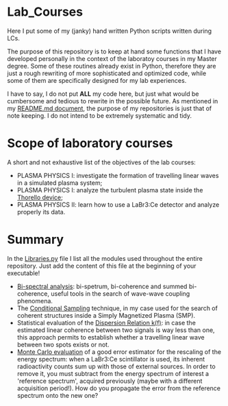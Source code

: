 # Lab_Courses
Here I put some of my (janky) hand written Python scripts written during LCs.

The purpose of this repository is to keep at hand some functions that I have developed personally in the context of the laboratoy courses in my Master degree. Some of these routines already exist in Python, therefore they are just a rough rewriting of more sophisticated and optimized code, while some of them are specifically designed for my lab experiences. 

I have to say, I do not put __ALL__ my code here, but just what would be cumbersome and tedious to rewrite in the possible future. As mentioned in my [README.md document](https://github.com/Grafton17), the purpose of my repositories is just that of note keeping. I do not intend to be extremely systematic and tidy.

# Scope of laboratory courses
A short and not exhaustive list of the objectives of the lab courses:
- PLASMA PHYSICS I: investigate the formation of travelling linear waves in a simulated plasma system;
- PLASMA PHYSICS I: analyze the turbulent plasma state inside the [Thorello device](https://fusenet.eu/node/517);
- PLASMA PHYSICS II: learn how to use a LaBr3:Ce detector and analyze properly its data.

# Summary

In the [Libraries.py](Libraries.py) file I list all the modules used throughout the entire repository. Just add the content of this file at the beginning of your executable!

- [Bi-spectral analysis](Bi-coherence): bi-spetrum, bi-coherence and summed bi-coherence, useful tools in the search of wave-wave coupling phenomena.
- The [Conditional Sampling](Conditional-Sampling) technique, in my case used for the search of coherent structures inside a Simply Magnetized Plasma (SMP).
- Statistical evaluation of the [Dispersion Relation k(f)](Dispersion-Relation): in case the estimated linear coherence between two signals is way less than one, this approach permits to establish whether a travelling linear wave between two spots exists or not.
- [Monte Carlo evaluation](MC-estimator) of a good error estimator for the rescaling of the energy spectrum: when a LaBr3:Ce scintillator is used, its inherent radioactivity counts sum up with those of external sources. In order to remove it, you must subtract from the energy spectrum of interest a 'reference spectrum', acquired previously (maybe with a different acquisition period!). How do you propagate the error from the reference spectrum onto the new one?
